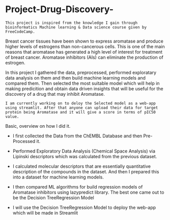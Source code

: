 # Project-Drug-Discovery-
`This project is inspired from the knowledge I gain through bioinformatics Machine learning & Data science course given by FreeCodeCamp.`

Breast cancer tissues have been shown to express aromatase and produce higher levels of estrogens than non-cancerous cells. This is one of the main reasons that aromatase has generated a high level of interest for treatment of breast cancer. Aromatase inhibitors (AIs) can eliminate the production of estrogen.

In this project I gathered the data, preprocessed, performed exploratary data analysis on them and then build machine learning models and compared them. Then selected the most suitable model which will help in making predicition and obtain data driven insights that will be useful for the discovery of a drug that may inhibit Aromatase.


`I am currently working on to deloy the Selected model as a web-app using streamlit. After that anyone can upload their data for target protein being Aromatase and it will give a score in terms of pIC50 value.`


Basic, overview on how I did it.
- I first collected the Data from the ChEMBL Database and then Pre-Processed it.

- Performed Exploratory Data Analysis (Chemical Space Analysis) via Lipinski descriptors which was calculated from the previous dataset.

- I calculated molecular descriptors that are essentially quantitative description of the compounds in the dataset. And then I prepared this into a dataset for machine learning models.

- I then compared ML algorithms for build regression models of Aromatase inhibitors using lazypredict library. The best one came out to be the Decision TreeRegression Model

- I will use the Decision TreeRegression Model to deploy the web-app which will be made in Streamlit







